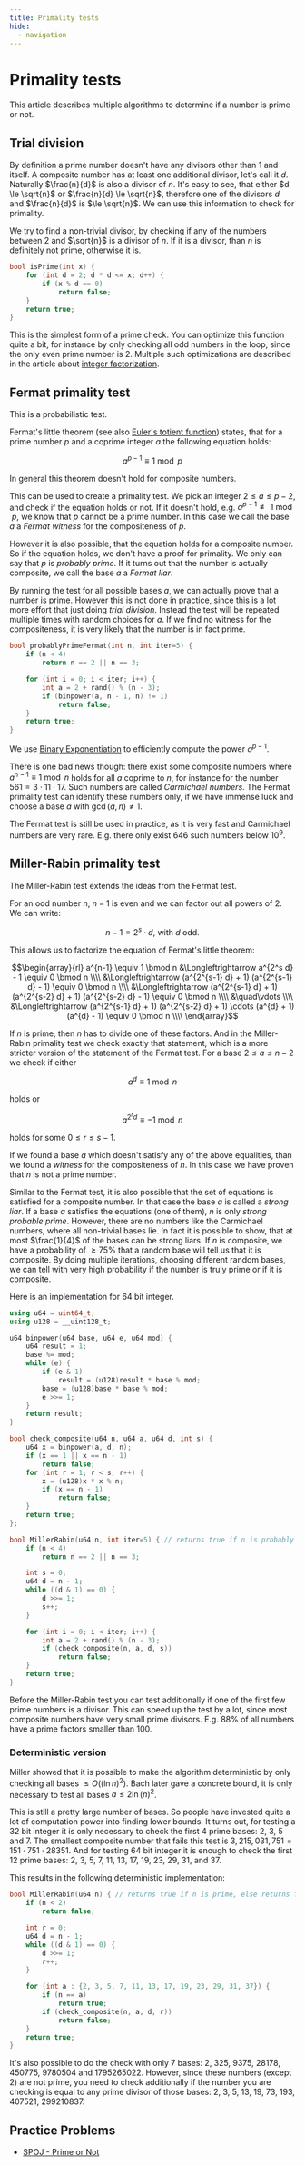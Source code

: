 ```yaml
---
title: Primality tests
hide:
  - navigation
---
```

# Primality tests

This article describes multiple algorithms to determine if a number is prime or not.

## Trial division

By definition a prime number doesn't have any divisors other than $1$ and itself.
A composite number has at least one additional divisor, let's call it $d$.
Naturally $\frac{n}{d}$ is also a divisor of $n$.
It's easy to see, that either $d \le \sqrt{n}$ or $\frac{n}{d} \le \sqrt{n}$, therefore one of the divisors $d$ and $\frac{n}{d}$ is $\le \sqrt{n}$.
We can use this information to check for primality.

We try to find a non-trivial divisor, by checking if any of the numbers between $2$ and $\sqrt{n}$ is a divisor of $n$.
If it is a divisor, than $n$ is definitely not prime, otherwise it is.

```cpp
bool isPrime(int x) {
    for (int d = 2; d * d <= x; d++) {
        if (x % d == 0)
            return false;
    }
    return true;
}
```

This is the simplest form of a prime check.
You can optimize this function quite a bit, for instance by only checking all odd numbers in the loop, since the only even prime number is 2.
Multiple such optimizations are described in the article about [integer factorization](factorization.md).

## Fermat primality test

This is a probabilistic test.

Fermat's little theorem (see also [Euler's totient function](phi-function.md)) states, that for a prime number $p$ and a coprime integer $a$ the following equation holds:

$$a^{p-1} \equiv 1 \bmod p$$

In general this theorem doesn't hold for composite numbers.

This can be used to create a primality test.
We pick an integer $2 \le a \le p - 2$, and check if the equation holds or not.
If it doesn't hold, e.g. $a^{p-1} \not\equiv 1 \bmod p$, we know that $p$ cannot be a prime number.
In this case we call the base $a$ a *Fermat witness* for the compositeness of $p$.

However it is also possible, that the equation holds for a composite number.
So if the equation holds, we don't have a proof for primality.
We only can say that $p$ is *probably prime*.
If it turns out that the number is actually composite, we call the base $a$ a *Fermat liar*.

By running the test for all possible bases $a$, we can actually prove that a number is prime.
However this is not done in practice, since this is a lot more effort that just doing *trial division*.
Instead the test will be repeated multiple times with random choices for $a$.
If we find no witness for the compositeness, it is very likely that the number is in fact prime.

```cpp
bool probablyPrimeFermat(int n, int iter=5) {
    if (n < 4)
        return n == 2 || n == 3;

    for (int i = 0; i < iter; i++) {
        int a = 2 + rand() % (n - 3);
        if (binpower(a, n - 1, n) != 1)
            return false;
    }
    return true;
}
```

We use [Binary Exponentiation](binary-exp.md) to efficiently compute the power $a^{p-1}$.

There is one bad news though:
there exist some composite numbers where $a^{n-1} \equiv 1 \bmod n$ holds for all $a$ coprime to $n$, for instance for the number $561 = 3 \cdot 11 \cdot 17$.
Such numbers are called *Carmichael numbers*.
The Fermat primality test can identify these numbers only, if we have immense luck and choose a base $a$ with $\gcd(a, n) \ne 1$.

The Fermat test is still be used in practice, as it is very fast and Carmichael numbers are very rare.
E.g. there only exist 646 such numbers below $10^9$.

## Miller-Rabin primality test

The Miller-Rabin test extends the ideas from the Fermat test.

For an odd number $n$, $n-1$ is even and we can factor out all powers of 2.
We can write:

$$n - 1 = 2^s \cdot d,~\text{with}~d~\text{odd}.$$

This allows us to factorize the equation of Fermat's little theorem:

$$\begin{array}{rl}
a^{n-1} \equiv 1 \bmod n &\Longleftrightarrow a^{2^s d} - 1 \equiv 0 \bmod n \\\\
&\Longleftrightarrow (a^{2^{s-1} d} + 1) (a^{2^{s-1} d} - 1) \equiv 0 \bmod n \\\\
&\Longleftrightarrow (a^{2^{s-1} d} + 1) (a^{2^{s-2} d} + 1) (a^{2^{s-2} d} - 1) \equiv 0 \bmod n \\\\
&\quad\vdots \\\\
&\Longleftrightarrow (a^{2^{s-1} d} + 1) (a^{2^{s-2} d} + 1) \cdots (a^{d} + 1) (a^{d} - 1) \equiv 0 \bmod n \\\\
\end{array}$$

If $n$ is prime, then $n$ has to divide one of these factors.
And in the Miller-Rabin primality test we check exactly that statement, which is a more stricter version of the statement of the Fermat test.
For a base $2 \le a \le n-2$ we check if either

$$a^d \equiv 1 \bmod n$$

holds or

$$a^{2^r d} \equiv -1 \bmod n$$

holds for some $0 \le r \le s - 1$.

If we found a base $a$ which doesn't satisfy any of the above equalities, than we found a *witness* for the compositeness of $n$.
In this case we have proven that $n$ is not a prime number.

Similar to the Fermat test, it is also possible that the set of equations is satisfied for a composite number.
In that case the base $a$ is called a *strong liar*.
If a base $a$ satisfies the equations (one of them), $n$ is only *strong probable prime*.
However, there are no numbers like the Carmichael numbers, where all non-trivial bases lie.
In fact it is possible to show, that at most $\frac{1}{4}$ of the bases can be strong liars.
If $n$ is composite, we have a probability of $\ge 75\%$ that a random base will tell us that it is composite.
By doing multiple iterations, choosing different random bases, we can tell with very high probability if the number is truly prime or if it is composite.

Here is an implementation for 64 bit integer.

```cpp
using u64 = uint64_t;
using u128 = __uint128_t;

u64 binpower(u64 base, u64 e, u64 mod) {
    u64 result = 1;
    base %= mod;
    while (e) {
        if (e & 1)
            result = (u128)result * base % mod;
        base = (u128)base * base % mod;
        e >>= 1;
    }
    return result;
}

bool check_composite(u64 n, u64 a, u64 d, int s) {
    u64 x = binpower(a, d, n);
    if (x == 1 || x == n - 1)
        return false;
    for (int r = 1; r < s; r++) {
        x = (u128)x * x % n;
        if (x == n - 1)
            return false;
    }
    return true;
};

bool MillerRabin(u64 n, int iter=5) { // returns true if n is probably prime, else returns false.
    if (n < 4)
        return n == 2 || n == 3;

    int s = 0;
    u64 d = n - 1;
    while ((d & 1) == 0) {
        d >>= 1;
        s++;
    }

    for (int i = 0; i < iter; i++) {
        int a = 2 + rand() % (n - 3);
        if (check_composite(n, a, d, s))
            return false;
    }
    return true;
}
```

Before the Miller-Rabin test you can test additionally if one of the first few prime numbers is a divisor.
This can speed up the test by a lot, since most composite numbers have very small prime divisors.
E.g. $88\%$ of all numbers have a prime factors smaller than $100$.

### Deterministic version

Miller showed that it is possible to make the algorithm deterministic by only checking all bases $\le O((\ln n)^2)$.
Bach later gave a concrete bound, it is only necessary to test all bases $a \le 2 \ln(n)^2$.

This is still a pretty large number of bases.
So people have invested quite a lot of computation power into finding lower bounds.
It turns out, for testing a 32 bit integer it is only necessary to check the first 4 prime bases: 2, 3, 5 and 7.
The smallest composite number that fails this test is $3,215,031,751 = 151 \cdot 751 \cdot 28351$.
And for testing 64 bit integer it is enough to check the first 12 prime bases: 2, 3, 5, 7, 11, 13, 17, 19, 23, 29, 31, and 37.

This results in the following deterministic implementation:

```cpp
bool MillerRabin(u64 n) { // returns true if n is prime, else returns false.
    if (n < 2)
        return false;

    int r = 0;
    u64 d = n - 1;
    while ((d & 1) == 0) {
        d >>= 1;
        r++;
    }

    for (int a : {2, 3, 5, 7, 11, 13, 17, 19, 23, 29, 31, 37}) {
        if (n == a)
            return true;
        if (check_composite(n, a, d, r))
            return false;
    }
    return true;
}
```

It's also possible to do the check with only 7 bases: 2, 325, 9375, 28178, 450775, 9780504 and 1795265022.
However, since these numbers (except 2) are not prime, you need to check additionally if the number you are checking is equal to any prime divisor of those bases: 2, 3, 5, 13, 19, 73, 193, 407521, 299210837.

## Practice Problems

- [SPOJ - Prime or Not](https://www.spoj.com/problems/PON/)
